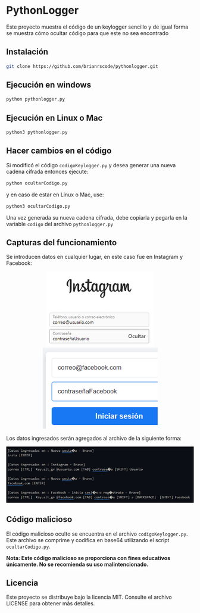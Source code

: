 # PythonLogger

Este proyecto muestra el código de un keylogger sencillo y de igual forma se muestra cómo ocultar código para que este no sea encontrado

## Instalación

```bash
git clone https://github.com/brianrscode/pythonlogger.git
```

## Ejecución en windows

```bash
python pythonlogger.py
```
## Ejecución en Linux o Mac
```bash
python3 pythonlogger.py
```

## Hacer cambios en el código
Si modificó el código `codigoKeylogger.py` y desea generar una nueva cadena cifrada entonces ejecute:
```bash
python ocultarCodigo.py
```
y en caso de estar en Linux o Mac, use:
```bash
python3 ocultarCodigo.py
```
Una vez generada su nueva cadena cifrada, debe copiarla y pegarla en la variable `codigo` del archivo `pythonlogger.py`

## Capturas del funcionamiento

Se introducen datos en cualquier lugar, en este caso fue en Instagram y Facebook:<br>
<div align="center">
    <img src="img/datosInstagram.png">
    <br>
    <img src="img/datosFacebook.png">
    <p align="left">Los datos ingresados serán agregados al archivo de la siguiente forma:</p>
    <img src="img/salidaArchivo.png">
</div>


## Código malicioso

El código malicioso oculto se encuentra en el archivo `codigoKeylogger.py`. Este archivo se comprime y codifica en base64 utilizando el script `ocultarCodigo.py`. <!-- Para descifrar y ejecutar el código malicioso, ejecute el script `descifrar_codigo.py`. -->

**Nota: Este código malicioso se proporciona con fines educativos únicamente. No se recomienda su uso malintencionado.**

## Licencia

Este proyecto se distribuye bajo la licencia MIT. Consulte el archivo LICENSE para obtener más detalles.
